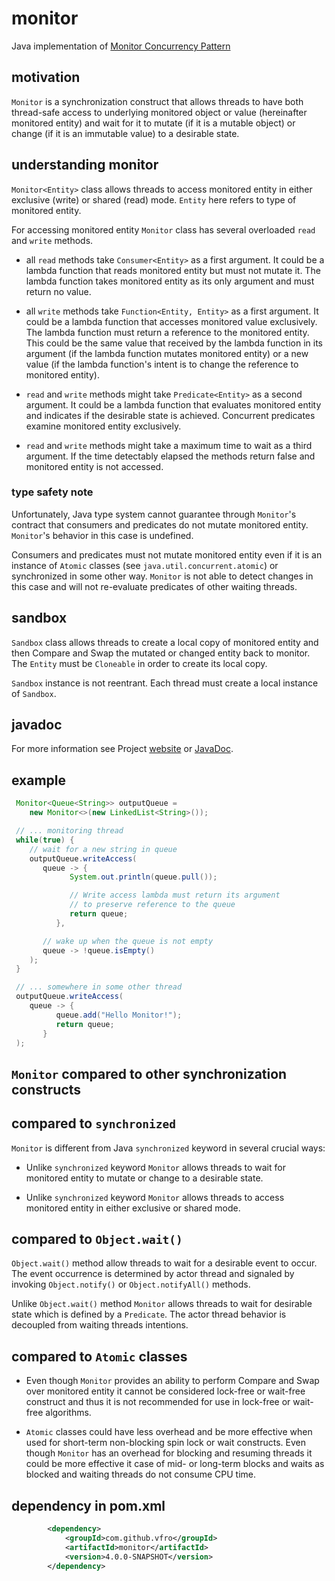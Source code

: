 # monitor

Java implementation of [Monitor Concurrency Pattern][1]

## motivation

`Monitor` is a synchronization construct that allows threads to have both
thread-safe access to underlying monitored object or value (hereinafter
monitored entity) and wait for it to mutate (if it is a mutable object)
or change (if it is an immutable value) to a desirable state.

## understanding monitor

`Monitor<Entity>` class allows threads to access monitored entity in either
exclusive (write) or shared (read) mode. `Entity` here refers to type
of monitored entity.

For accessing monitored entity `Monitor` class has several overloaded
`read` and `write` methods.

* all `read` methods take `Consumer<Entity>` as a first argument. It could
be a lambda function that reads monitored entity but must not mutate it. The
lambda function takes monitored entity as its only argument and must return
no value.

* all `write` methods take `Function<Entity, Entity>` as a first argument.
It could be a lambda function that accesses monitored value exclusively.
The lambda function must return a reference to the monitored entity.
This could be the same value that received by the lambda function in its
argument (if the lambda function mutates monitored entity) or a new value
(if the lambda function's intent is to change the reference to monitored
entity).

* `read` and `write` methods might take `Predicate<Entity>` as a second
argument. It could be a lambda function that evaluates monitored entity
and indicates if the desirable state is achieved. Concurrent predicates
examine monitored entity exclusively.

* `read` and `write` methods might take a maximum time to wait as a third
argument. If the time detectably elapsed the methods return false and monitored
entity is not accessed.

### type safety note

Unfortunately, Java type system cannot guarantee through `Monitor`'s contract
that consumers and predicates do not mutate monitored entity. `Monitor`'s
behavior in this case is undefined.

Consumers and predicates must not mutate monitored entity even if it is an
instance of `Atomic` classes (see `java.util.concurrent.atomic`) or synchronized
in some other way. `Monitor` is not able to detect changes in this case and will
not re-evaluate predicates of other waiting threads.

## sandbox

`Sandbox` class allows threads to create a local copy of monitored entity and
then Compare and Swap the mutated or changed entity back to monitor. The
`Entity` must be `Cloneable` in order to create its local copy.

`Sandbox` instance is not reentrant. Each thread must create a local instance
of `Sandbox`.

## javadoc

For more information see Project [website][2] or [JavaDoc][3].

## example

```java
 Monitor<Queue<String>> outputQueue =
    new Monitor<>(new LinkedList<String>());

 // ... monitoring thread
 while(true) {
    // wait for a new string in queue
    outputQueue.writeAccess(
       queue -> {
             System.out.println(queue.pull());

             // Write access lambda must return its argument
             // to preserve reference to the queue
             return queue;
          },

       // wake up when the queue is not empty
       queue -> !queue.isEmpty()
    );
 }

 // ... somewhere in some other thread
 outputQueue.writeAccess(
    queue -> {
          queue.add("Hello Monitor!");
          return queue;
       }
 );
```

## `Monitor` compared to other synchronization constructs

## compared to `synchronized`

`Monitor` is different from Java `synchronized` keyword in several crucial
ways:

* Unlike `synchronized` keyword `Monitor` allows threads to wait for monitored
entity to mutate or change to a desirable state.

* Unlike `synchronized` keyword `Monitor` allows threads to access monitored
entity in either exclusive or shared mode.

## compared to `Object.wait()`

`Object.wait()` method allow threads to wait for a desirable event to occur.
The event occurrence is determined by actor thread and signaled by invoking
`Object.notify()` or `Object.notifyAll()` methods.

Unlike `Object.wait()` method `Monitor` allows threads to wait for desirable
state which is defined by a `Predicate`. The actor thread behavior is decoupled
from waiting threads intentions. 

## compared to `Atomic` classes

* Even though `Monitor` provides an ability to perform Compare and Swap over
monitored entity it cannot be considered lock-free or wait-free construct and
thus it is not recommended for use in lock-free or wait-free algorithms.

* `Atomic` classes could have less overhead and be more effective when used for
short-term non-blocking spin lock or wait constructs. Even though `Monitor` has
an overhead for blocking and resuming threads it could be more effective it case
of mid- or long-term blocks and waits as blocked and waiting threads do not
consume CPU time. 

## dependency in pom.xml

```xml
        <dependency>
            <groupId>com.github.vfro</groupId>
            <artifactId>monitor</artifactId>
            <version>4.0.0-SNAPSHOT</version>
        </dependency>
```

  [1]: https://en.wikipedia.org/wiki/Monitor_(synchronization)
  [2]: https://vfro.github.io/monitor
  [3]: https://vfro.github.io/monitor/apidocs/index.html
